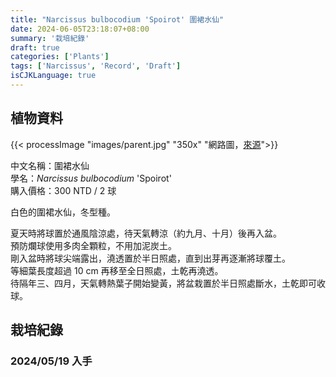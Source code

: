 ```yaml
---
title: "Narcissus bulbocodium 'Spoirot' 圍裙水仙"
date: 2024-06-05T23:18:07+08:00
summary: '栽培紀錄'
draft: true
categories: ['Plants']
tags: ['Narcissus', 'Record', 'Draft']
isCJKLanguage: true
---
```


## 植物資料

{{< processImage "images/parent.jpg" "350x" "網路圖，[來源](https://order.eurobulb.nl/narcissus-bulbocodium/3003-narcissus-spoirot-3003.html)">}}

中文名稱：圍裙水仙  
學名：*Narcissus bulbocodium* 'Spoirot'  
購入價格：300 NTD / 2 球  

白色的圍裙水仙，冬型種。  

夏天時將球置於通風陰涼處，待天氣轉涼（約九月、十月）後再入盆。  
預防爛球使用多肉全顆粒，不用加泥炭土。  
剛入盆時將球尖端露出，澆透置於半日照處，直到出芽再逐漸將球覆土。  
等細葉長度超過 10 cm 再移至全日照處，土乾再澆透。  
待隔年三、四月，天氣轉熱葉子開始變黃，將盆栽置於半日照處斷水，土乾即可收球。  

## 栽培紀錄

### 2024/05/19 入手

